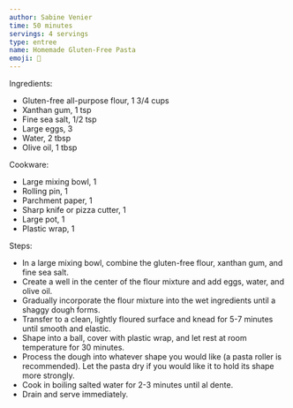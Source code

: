 ```yaml
---
author: Sabine Venier
time: 50 minutes
servings: 4 servings
type: entree
name: Homemade Gluten-Free Pasta
emoji: 🍝
---
```


Ingredients:

- Gluten-free all-purpose flour, 1 3/4 cups
- Xanthan gum, 1 tsp
- Fine sea salt, 1/2 tsp
- Large eggs, 3
- Water, 2 tbsp
- Olive oil, 1 tbsp

Cookware:

- Large mixing bowl, 1
- Rolling pin, 1
- Parchment paper, 1
- Sharp knife or pizza cutter, 1
- Large pot, 1
- Plastic wrap, 1

Steps:

- In a large mixing bowl, combine the gluten-free flour, xanthan gum, and fine sea salt.
- Create a well in the center of the flour mixture and add eggs, water, and olive oil.
- Gradually incorporate the flour mixture into the wet ingredients until a shaggy dough forms.
- Transfer to a clean, lightly floured surface and knead for 5-7 minutes until smooth and elastic.
- Shape into a ball, cover with plastic wrap, and let rest at room temperature for 30 minutes.
- Process the dough into whatever shape you would like (a pasta roller is recommended). Let the pasta dry if you would like it to hold its shape more strongly.
- Cook in boiling salted water for 2-3 minutes until al dente.
- Drain and serve immediately. 